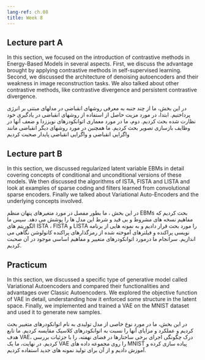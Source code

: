 ```yaml
---
lang-ref: ch.08
title: Week 8
---
```


## Lecture part A

In this section, we focused on the introduction of contrastive methods in Energy-Based Models in several aspects. First, we discuss the advantage brought by applying contrastive methods in self-supervised learning. Second, we discussed the architecture of denoising autoencoders and their weakness in image reconstruction tasks. We also talked about other contrastive methods, like contrastive divergence and persistent contrastive divergence.

در این بخش، ما از چند جنبه به معرفی روشهای انقباضی در مدلهای مبتنی بر انرژی پرداختیم. ابتدا، در مورد مزیت حاصل از استفاده از روشهای انقباضی در یادگیری خود نظارت شده بحث کردیم. دوم، ما در مورد معماری اتوانکودرهای نویززدا و ضعف آنها در وظایف بازسازی تصویر بحث کردیم. ما همچنین در مورد روشهای دیگر انقباضی مانند واگرایی انقباضی و واگرایی انقباضی پایدار صحبت کردیم

## Lecture part B

In this section, we discussed regularized latent variable EBMs in detail covering concepts of conditional and unconditional versions of these models. We then discussed the algorithms of ISTA, FISTA and LISTA and look at examples of sparse coding and filters learned from convolutional sparse encoders. Finally we talked about Variational Auto-Encoders and the underlying concepts involved.

در این بخش ، ما بطور مفصل در مورد متغیرهای پنهان منظم EBMs بحث کردیم که مفاهیم نسخه های مشروط و بی قید و شرط این مدل ها را پوشش می دهد.
سپس ما الگوریتم های ISTA ، FISTA  و LISTA را مورد بحث قرار دادیم و به نمونه هایی از برنامه نویسی پراکنده و فیلترهای آموخته شده از رمزگذارهای پراکنده کانولوشن نگاهی می اندازیم.
سرانجام ما درمورد اتوانکودرهای متغییر و مفاهیم اساسی موجود در آن صحبت کردیم.


## Practicum

In this section, we discussed a specific type of generative model called Variational Autoencoders and compared their functionalities and advantages over Classic Autoencoders. We explored the objective function of VAE in detail, understanding how it enforced some structure in the latent space. Finally, we implemented and trained a VAE on the MNIST dataset and used it to generate new samples.

در این بخش، ما در مورد نوع خاصی از مدل تولیدی به نام اتوانکودرهای متغییر بحث کردیم و عملکرد و مزایای آنها را نسبت به اتوانکودرهای کلاسیک مقایسه کردیم.
ما تابع هدف  VAE، درک چگونگی اجرای برخی ساختارها در فضای نهفته، را با جزئیات بررسی کردیم.
در نهایت، ما یک VAE را روی مجموعه داده های MNIST پیاده سازی کرده و آموزش دادیم و از آن برای تولید نمونه های جدید استفاده کردیم.
